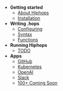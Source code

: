 - **Getting started**
  - [About Hiphops](about.md)
  - [Installation](installation.md)
  <!-- Running model (top to bottom per message, first call wins, etc) -->
  <!-- on blocks are assumed to run in parralel unless stated otherwise -->
  <!-- Managing hiphops stuff (local dev, deployed instances, pipeline storage on sequences etc) -->
  <!-- Multiple files handling -->
  <!-- Syntax highlighting -->
  <!-- Context object -->
  <!-- Referencing values responses from other calls -->
- **Writing .hops**
  - [Configuring](configuring.md)
  - [Syntax](syntax.md)
  - [Functions](functions.md)
- **Running Hiphops**
  - [TODO](oldsyntax.md)
- **Apps**
  - [GitHub](github.md)
  - [Kubernetes](kubernetes.md)
  - [OpenAI](openai.md)
  - [Slack](slack.md)
  - [100+ Coming Soon](coming-soon.md)
